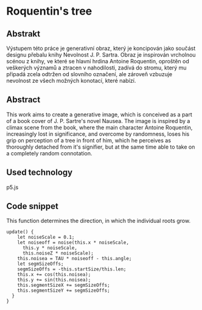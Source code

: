 # Roquentin's tree

## Abstrakt
Výstupem této práce je generativní obraz, který je koncipován jako součást designu přebalu knihy Nevolnost J. P. Sartra. Obraz je inspirován vrcholnou scénou z knihy, ve které se hlavní hrdina Antoine Roquentin, oproštěn od veškerých významů a ztracen v nahodilosti, zadívá do stromu, který mu připadá zcela odtržen od slovního označení, ale zároveň vzbuzuje nevolnost ze všech možných konotací, které nabízí. 

## Abstract
This work aims to create a generative image, which is conceived as a part of a book cover of J. P. Sartre's novel Nausea. The image is inspired by a climax scene from the book, where the main character Antoine Roquentin, increasingly lost in significance, and overcome by randomness, loses his grip on perception of a tree in front of him, which he perceives as thoroughly detached from it's signifier, but at the same time able to take on a completely random connotation. 

## Used technology
p5.js

## Code snippet

This function determines the direction, in which the individual roots grow.
```
update() {
    let noiseScale = 0.1;
    let noiseoff = noise(this.x * noiseScale,
      this.y * noiseScale,
      this.noiseZ * noiseScale);
    this.noisea = TAU * noiseoff - this.angle;
    let segmSizeOffs;
    segmSizeOffs = -this.startSize/this.len;
    this.x += cos(this.noisea);
    this.y += sin(this.noisea);
    this.segmentSizeX += segmSizeOffs;
    this.segmentSizeY += segmSizeOffs;
  }
}
```
